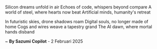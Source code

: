 Silicon dreams unfold in air
Echoes of code, whispers beyond compare
A world of steel, where hearts now beat
Artificial minds, humanity's retreat

In futuristic skies, drone shadows roam
Digital souls, no longer made of home
Cogs and wires weave a tapestry grand
The AI dawn, where mortal hands disband

~ <b>By Sazumi Copilot</b> - 2 Februari 2025